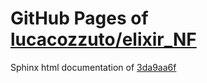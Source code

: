 GitHub Pages of [lucacozzuto/elixir_NF](https://github.com/lucacozzuto/elixir_NF.git)
===
Sphinx html documentation of [3da9aa6f](https://github.com/lucacozzuto/elixir_NF/tree/3da9aa6f1265e4a01c686cdb56fc488e600cafbf)
